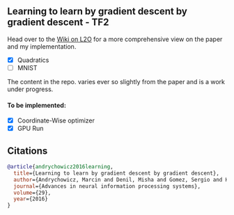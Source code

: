 ## Learning to learn by gradient descent by gradient descent - TF2

Head over to the [Wiki on L2O](https://github.com/akshaykiranjose/L2O/wiki) for a more comprehensive view on the paper and my implementation.

- [x] Quadratics
- [ ] MNIST

The content in the repo. varies ever so slightly from the paper and is a work under progress.

#### To be implemented:

- [x] Coordinate-Wise optimizer
- [x] GPU Run

## Citations

```bibtex
@article{andrychowicz2016learning,
  title={Learning to learn by gradient descent by gradient descent},
  author={Andrychowicz, Marcin and Denil, Misha and Gomez, Sergio and Hoffman, Matthew W and Pfau, David and Schaul, Tom and Shillingford, Brendan and De Freitas, Nando},
  journal={Advances in neural information processing systems},
  volume={29},
  year={2016}
}
```

